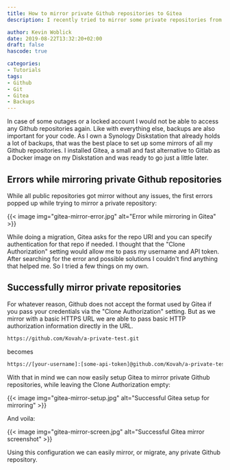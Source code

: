 ```yaml
---
title: How to mirror private Github repositories to Gitea
description: I recently tried to mirror some private repositories from Github to my local Gitea setup which led to some errors. Here's how to do it.

author: Kevin Woblick
date: 2019-08-22T13:32:20+02:00
draft: false
hascode: true

categories:
- Tutorials
tags:
- Github
- Git
- Gitea
- Backups
---
```


In case of some outages or a locked account I would not be able to access any Github repositories again. Like with everything else, backups are also important for your code. As I own a Synology Diskstation that already holds a lot of backups, that was the best place to set up some mirrors of all my Github repositories. I installed Gitea, a small and fast alternative to Gitlab as a Docker image on my Diskstation and was ready to go just a little later.


## Errors while mirroring private Github repositories

While all public repositories got mirror without any issues, the first errors popped up while trying to mirror a private repository:

{{< image img="gitea-mirror-error.jpg" alt="Error while mirroring in Gitea" >}}

While doing a migration, Gitea asks for the repo URl and you can specify authentication for that repo if needed. I thought that the "Clone Authorization" setting would allow me to pass my username and API token. After searching for the error and possible solutions I couldn't find anything that helped me. So I tried a few things on my own.


## Successfully mirror private repositories

For whatever reason, Github does not accept the format used by Gitea if you pass your credentials via the "Clone Authorization" setting. But as we mirror with a basic HTTPS URL we are able to pass basic HTTP authorization information directly in the URL. 

```bash
https://github.com/Kovah/a-private-test.git
```
becomes
```bash
https://[your-username]:[some-api-token]@github.com/Kovah/a-private-test.git
```

With that in mind we can now easily setup Gitea to mirror private Github repositories, while leaving the Clone Authorization empty:

{{< image img="gitea-mirror-setup.jpg" alt="Successful Gitea setup for mirroring" >}}

And voila:

{{< image img="gitea-mirror-screen.jpg" alt="Successful Gitea mirror screenshot" >}}

Using this configuration we can easily mirror, or migrate, any private Github repository.
